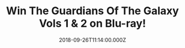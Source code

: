 ---
campaign-uuid: "c-9e47a2aa-ec66-469a-8c7b-d98baf2243d4"
type: "Competition"
category: "Gifts"
date: "2018-09-26T11:14:00.000Z"
end-date: "2018-09-26T23:59:00.000Z"
disable-form: false
is_promoted: false
has_entry_page: true
title: "Win The Guardians Of The Galaxy Vols 1 & 2 on Blu-ray!"
competition-description: "<p>From Marvel, the studio that launched the epic franchises\
  \ of Marvel’s Iron Man, Marvel’s Thor, Marvel’s Captain America and Marvel’s Avengers\
  \ Assemble, comes an unlikely new team: the Guardians of the Galaxy. We have managed\
  \ to get our hands on the The Guardians Of The Galaxy Vols 1 & 2 on Blu-ray to one\
  \ of our lucky readers!</p>\n<p>Want it? Click below for a chance to win!</p>\n"
hero-header: "Win The Guardians Of The Galaxy Vols 1 & 2 on Blu-ray!"
terms-confirmation: "N/A"
banner-img: "https://assets.expresslyapp.com/asset-9aead619-f0d5-4d56-b30a-03b612567a42.jpg"
logo-left-href: "http://club.expressly.io"
logo-left-image: "https://assets.expresslyapp.com/asset-ee807ae6-b916-45a0-9be5-462d68ba1aa6.jpg"
logo-left-title: "ExpresslyClub"
bg-image-hero: "https://assets.expresslyapp.com/asset-bb64b53a-385e-4daf-baca-11a98f6da887.jpg"
bg-image-first: "https://assets.expresslyapp.com/asset-60c223b6-b81f-4b40-b2ba-759f612a94f5.jpg"
section1-content: "<p>The Marvel Cinematic Universe expands into the cosmos when brash\
  \ space adventurer Peter Quill steals a coveted orb and becomes the object of a\
  \ relentless bounty hunt. To evade his enemies, Quill forges an uneasy truce with\
  \ Rocket, a gun-toting raccoon; Groot, a tree-like humanoid; the deadly assassin\
  \ Gamora; and the revenge-driven Drax. But when Quill discovers the true power of\
  \ the orb, he must rally his ragtag band for a desperate battle that will decide\
  \ the fate of the galaxy.</p> \n<p>This Blu-ray has it all! featuring amazing new\
  \ characters and exclusive bonus extras, this must-own blockbuster will have you\
  \ hooked on a feeling… of pure adrenaline!</p>\n<p>Enter the form below and it could\
  \ be yours!</p>\n"
entry-title: "Win The Guardians Of The Galaxy Vols 1 & 2 on Blu-ray!"
entry-content: "<p>Enter the draw to win The Guardians Of The Galaxy Vols 1 &amp;\
  \ 2 on Blu-ray by completing the form below before 23:59 on 26th of October 2018.</p>\n"
has-winner: false
prize-description: "The Guardians Of The Galaxy Vols 1 & 2 on Blu-ray!"
special-conditions: "Multiple entries are allowed up to one every day.\r\nThis competition\
  \ is also available on:\r\nhttps://aaa.nme.com/competitions/guardians-of-galaxy-vols-1-2"
country-restrictions:
- "GB"
---